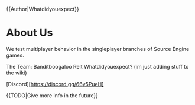 {{Author|Whatdidyouexpect}}
# About Us

We test multiplayer behavior in the singleplayer branches of Source Engine games.

The Team:
Banditboogaloo
Relt
Whatdidyouexpect? (im just adding stuff to the wiki)


[Discord][https://discord.gg/66y5PueH]

{{TODO|Give more info in the future}}



